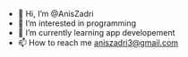 - 👋 Hi, I’m @AnisZadri
- 👀 I’m interested in programming
- 🌱 I’m currently learning app developement
- 📫 How to reach me aniszadri3@gmail.com

<!---
AnisZadri/AnisZadri is a ✨ special ✨ repository because its `README.md` (this file) appears on your GitHub profile.
You can click the Preview link to take a look at your changes.
--->
